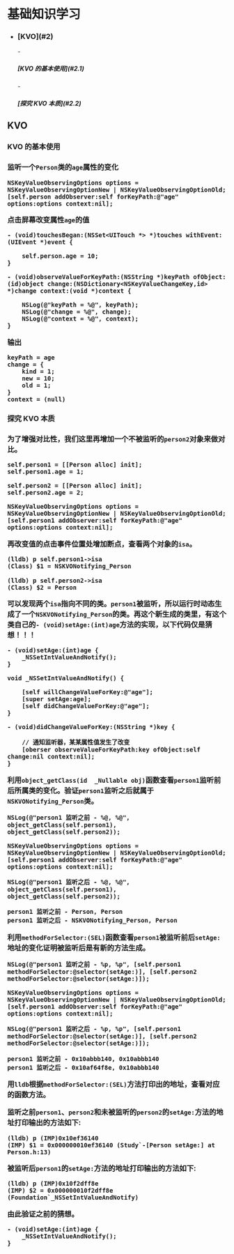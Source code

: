 # 基础知识学习

- <h3>[KVO](#2)</h3>
	- <h5>[KVO 的基本使用](#2.1)</h5>
	- <h5>[探究 KVO 本质](#2.2)</h5>


<h2 id=2>KVO</h2>

<h3 id=2.1>KVO 的基本使用<h3>

监听一个`Person`类的`age`属性的变化

```
NSKeyValueObservingOptions options = NSKeyValueObservingOptionNew | NSKeyValueObservingOptionOld;
[self.person addObserver:self forKeyPath:@"age" options:options context:nil];
```

点击屏幕改变属性`age`的值

```
- (void)touchesBegan:(NSSet<UITouch *> *)touches withEvent:(UIEvent *)event {
    
    self.person.age = 10;
}

- (void)observeValueForKeyPath:(NSString *)keyPath ofObject:(id)object change:(NSDictionary<NSKeyValueChangeKey,id> *)change context:(void *)context {
    
    NSLog(@"keyPath = %@", keyPath);
    NSLog(@"change = %@", change);
    NSLog(@"context = %@", context);
}
```

输出

```
keyPath = age
change = {
    kind = 1;
    new = 10;
    old = 1;
}
context = (null)
```

<h3 id=2.2>探究 KVO 本质<h3>

为了增强对比性，我们这里再增加一个不被监听的`person2`对象来做对比。

```
self.person1 = [[Person alloc] init];
self.person1.age = 1;

self.person2 = [[Person alloc] init];
self.person2.age = 2;

NSKeyValueObservingOptions options = NSKeyValueObservingOptionNew | NSKeyValueObservingOptionOld;
[self.person1 addObserver:self forKeyPath:@"age" options:options context:nil];
```

再改变值的点击事件位置处增加断点，查看两个对象的`isa`。

```
(lldb) p self.person1->isa
(Class) $1 = NSKVONotifying_Person
```

```
(lldb) p self.person2->isa
(Class) $2 = Person
```

可以发现两个`isa`指向不同的类。`person1`被监听，所以运行时动态生成了一个`NSKVONotifying_Person`的类。再这个新生成的类里，有这个类自己的`- (void)setAge:(int)age`方法的实现，以下代码仅是猜想！！！

```
- (void)setAge:(int)age {
    _NSSetIntValueAndNotify();
}

void _NSSetIntValueAndNotify() {
    
    [self willChangeValueForKey:@"age"];
    [super setAge:age];
    [self didChangeValueForKey:@"age"];
}

- (void)didChangeValueForKey:(NSString *)key {
    
    // 通知监听器，某某属性值发生了改变
    [oberser observeValueForKeyPath:key ofObject:self change:nil context:nil];
}
```

利用`object_getClass(id  _Nullable obj)`函数查看`person1`监听前后所属类的变化。验证`person1`监听之后就属于`NSKVONotifying_Person`类。

```
NSLog(@"person1 监听之前 - %@, %@", object_getClass(self.person1), object_getClass(self.person2));

NSKeyValueObservingOptions options = NSKeyValueObservingOptionNew | NSKeyValueObservingOptionOld;
[self.person1 addObserver:self forKeyPath:@"age" options:options context:nil];

NSLog(@"person1 监听之后 - %@, %@", object_getClass(self.person1), object_getClass(self.person2));
```

```
person1 监听之前 - Person, Person
person1 监听之后 - NSKVONotifying_Person, Person
```

利用`methodForSelector:(SEL)`函数查看`person1`被监听前后`setAge:`地址的变化证明被监听后是有新的方法生成。

```
NSLog(@"person1 监听之前 - %p, %p", [self.person1 methodForSelector:@selector(setAge:)], [self.person2 methodForSelector:@selector(setAge:)]);

NSKeyValueObservingOptions options = NSKeyValueObservingOptionNew | NSKeyValueObservingOptionOld;
[self.person1 addObserver:self forKeyPath:@"age" options:options context:nil];

NSLog(@"person1 监听之后 - %p, %p", [self.person1 methodForSelector:@selector(setAge:)], [self.person2 methodForSelector:@selector(setAge:)]);
```

```
person1 监听之前 - 0x10abbb140, 0x10abbb140
person1 监听之后 - 0x10af64f8e, 0x10abbb140
```

用`lldb`根据`methodForSelector:(SEL)`方法打印出的地址，查看对应的函数方法。

监听之前`person1`、`person2`和未被监听的`person2`的`setAge:`方法的地址打印输出的方法如下:

```
(lldb) p (IMP)0x10ef36140
(IMP) $1 = 0x000000010ef36140 (Study`-[Person setAge:] at Person.h:13)
```

被监听后`person1`的`setAge:`方法的地址打印输出的方法如下:

```
(lldb) p (IMP)0x10f2dff8e
(IMP) $2 = 0x000000010f2dff8e (Foundation`_NSSetIntValueAndNotify)
```

由此验证之前的猜想。

```
- (void)setAge:(int)age {
    _NSSetIntValueAndNotify();
}
```
